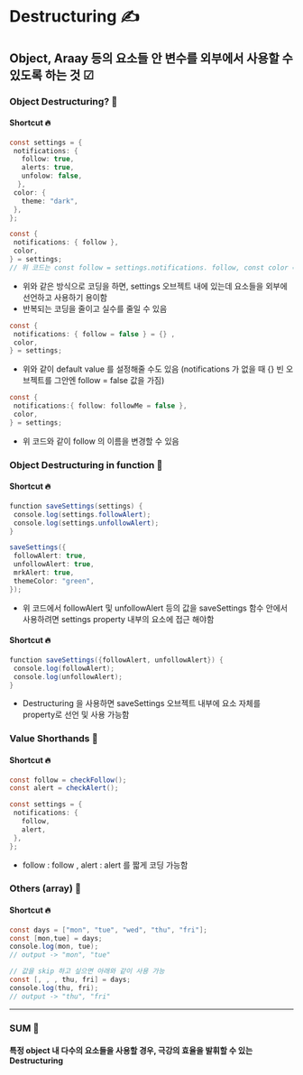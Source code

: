 Destructuring ✍️
=============
Object, Araay 등의 요소들 안 변수를 외부에서 사용할 수 있도록 하는 것 ☑
-------------

### Object Destructuring? 💬
#### Shortcut 🔥
 ```java
const settings = {
  notifications: {
    follow: true,
    alerts: true,
    unfolow: false,
   },
  color: {
    theme: "dark",
  },
};

const {
  notifications: { follow },
  color,
 } = settings;
 // 위 코드는 const follow = settings.notifications. follow, const color = settings.color 과 같은 효과를 함
```
+ 위와 같은 방식으로 코딩을 하면, settings 오브젝트 내에 있는데 요소들을 외부에 선언하고 사용하기 용이함
+ 반복되는 코딩을 줄이고 실수를 줄일 수 있음
 ```java
 const {
  notifications: { follow = false } = {} ,
  color,
 } = settings;
```
+ 위와 같이 default value 를 설정해줄 수도 있음 (notifications 가 없을 때 {} 빈 오브젝트를 그안엔 follow = false 값을 가짐)
 ```java
 const {
  notifications:{ follow: followMe = false },
  color,
 } = settings;
```
+ 위 코드와 같이 follow 의 이름을 변경할 수 있음

### Object Destructuring in function 💬
#### Shortcut 🔥
 ```java
function saveSettings(settings) {
  console.log(settings.followAlert);
  console.log(settings.unfollowAlert);
}

saveSettings({
  followAlert: true,
  unfollowAlert: true,
  mrkAlert: true,
  themeColor: "green",
});
```
+ 위 코드에서 followAlert 및 unfollowAlert 등의 값을 saveSettings 함수 안에서 사용하려면 settings property 내부의 요소에 접근 해야함
#### Shortcut 🔥
 ```java
function saveSettings({followAlert, unfollowAlert}) {
  console.log(followAlert);
  console.log(unfollowAlert);
}
```
+ Destructuring 을 사용하면 saveSettings 오브젝트 내부에 요소 자체를 property로 선언 및 사용 가능함

### Value Shorthands 💬
#### Shortcut 🔥
 ```java
const follow = checkFollow();
const alert = checkAlert();

const settings = {
  notifications: {
    follow,
    alert,
  },
};
```
+ follow : follow , alert : alert 를 짧게 코딩 가능함


### Others (array) 💬
#### Shortcut 🔥
 ```java
const days = ["mon", "tue", "wed", "thu", "fri"];
const [mon,tue] = days;
console.log(mon, tue);
// output -> "mon", "tue"

// 값을 skip 하고 싶으면 아래와 같이 사용 가능
const [, , , thu, fri] = days;
console.log(thu, fri);
// output -> "thu", "fri"
```
 <hr/>
 
 
 ### SUM 🤝
#### 특정 object 내 다수의 요소들을 사용할 경우, 극강의 효율을 발휘할 수 있는 Destructuring
